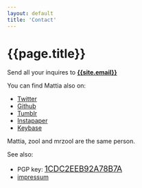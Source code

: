```yaml
---
layout: default
title: 'Contact'
---
```


# {{page.title}}

Send all your inquires to **[{{site.email}}](mailto:{{site.email}})** 

You can find Mattia also on:

- [Twitter](https://twitter.com/__zool)
- [Github](https://github.com/mrzool "Github")
- [Tumblr](http://zoolnotes.tumblr.com/ "Tumblr")
- [Instapaper](https://www.instapaper.com/p/__zool "Instapaper")
- [Keybase](https://keybase.io/zool "Keybase")

Mattia, zool and mrzool are the same person.

See also:

- PGP key: <span class="monospace" style="font-size: 1.3em">[1CDC2EEB92A78B7A](https://keybase.io/zool/key.asc)
- [impressum](../impressum)
